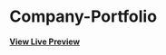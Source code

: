 # Company-Portfolio
**[View Live Preview](https://llsourcecodell.github.io/Company-Portfolio/index.html)**
